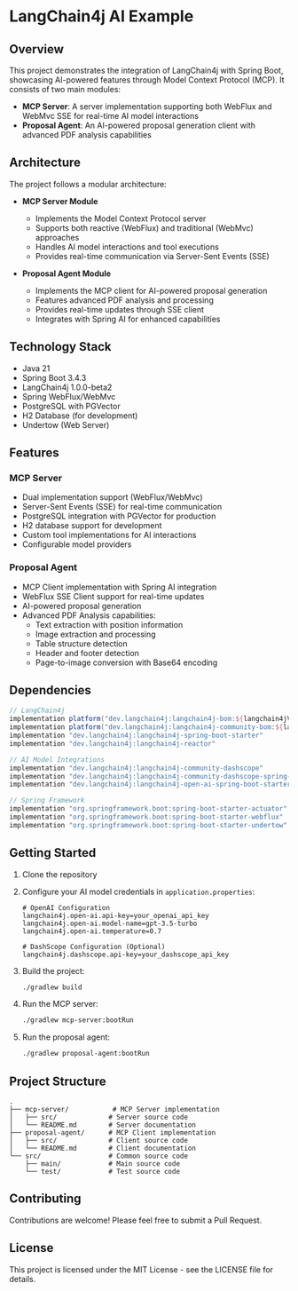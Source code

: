 # LangChain4j AI Example

## Overview

This project demonstrates the integration of LangChain4j with Spring Boot, showcasing AI-powered features through Model Context Protocol (MCP). It consists of two main modules:

- **MCP Server**: A server implementation supporting both WebFlux and WebMvc SSE for real-time AI model interactions
- **Proposal Agent**: An AI-powered proposal generation client with advanced PDF analysis capabilities

## Architecture

The project follows a modular architecture:

- **MCP Server Module**
  - Implements the Model Context Protocol server
  - Supports both reactive (WebFlux) and traditional (WebMvc) approaches
  - Handles AI model interactions and tool executions
  - Provides real-time communication via Server-Sent Events (SSE)

- **Proposal Agent Module**
  - Implements the MCP client for AI-powered proposal generation
  - Features advanced PDF analysis and processing
  - Provides real-time updates through SSE client
  - Integrates with Spring AI for enhanced capabilities

## Technology Stack

- Java 21
- Spring Boot 3.4.3
- LangChain4j 1.0.0-beta2
- Spring WebFlux/WebMvc
- PostgreSQL with PGVector
- H2 Database (for development)
- Undertow (Web Server)

## Features

### MCP Server

- Dual implementation support (WebFlux/WebMvc)
- Server-Sent Events (SSE) for real-time communication
- PostgreSQL integration with PGVector for production
- H2 database support for development
- Custom tool implementations for AI interactions
- Configurable model providers

### Proposal Agent

- MCP Client implementation with Spring AI integration
- WebFlux SSE Client support for real-time updates
- AI-powered proposal generation
- Advanced PDF Analysis capabilities:
  - Text extraction with position information
  - Image extraction and processing
  - Table structure detection
  - Header and footer detection
  - Page-to-image conversion with Base64 encoding

## Dependencies

```gradle
// LangChain4j
implementation platform("dev.langchain4j:langchain4j-bom:${langchain4jVersion}")
implementation platform("dev.langchain4j:langchain4j-community-bom:${langchain4jVersion}")
implementation "dev.langchain4j:langchain4j-spring-boot-starter"
implementation "dev.langchain4j:langchain4j-reactor"

// AI Model Integrations
implementation "dev.langchain4j:langchain4j-community-dashscope"
implementation "dev.langchain4j:langchain4j-community-dashscope-spring-boot-starter"
implementation "dev.langchain4j:langchain4j-open-ai-spring-boot-starter"

// Spring Framework
implementation "org.springframework.boot:spring-boot-starter-actuator"
implementation "org.springframework.boot:spring-boot-starter-webflux"
implementation "org.springframework.boot:spring-boot-starter-undertow"
```

## Getting Started

1. Clone the repository
2. Configure your AI model credentials in `application.properties`:

   ```properties
   # OpenAI Configuration
   langchain4j.open-ai.api-key=your_openai_api_key
   langchain4j.open-ai.model-name=gpt-3.5-turbo
   langchain4j.open-ai.temperature=0.7
   
   # DashScope Configuration (Optional)
   langchain4j.dashscope.api-key=your_dashscope_api_key
   ```

3. Build the project:

   ```bash
   ./gradlew build
   ```

4. Run the MCP server:

   ```bash
   ./gradlew mcp-server:bootRun
   ```

5. Run the proposal agent:

   ```bash
   ./gradlew proposal-agent:bootRun
   ```

## Project Structure

```
.
├── mcp-server/           # MCP Server implementation
│   ├── src/             # Server source code
│   └── README.md        # Server documentation
├── proposal-agent/      # MCP Client implementation
│   ├── src/             # Client source code
│   └── README.md        # Client documentation
└── src/                 # Common source code
    ├── main/            # Main source code
    └── test/            # Test source code
```

## Contributing

Contributions are welcome! Please feel free to submit a Pull Request.

## License

This project is licensed under the MIT License - see the LICENSE file for details.
